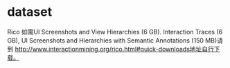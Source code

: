 # dataset
Rico 如需UI Screenshots and View Hierarchies (6 GB). Interaction Traces (6 GB), UI
Screenshots and Hierarchies with Semantic Annotations (150 MB)请到
http://www.interactionmining.org/rico.html#quick-downloads地址自行下载。
